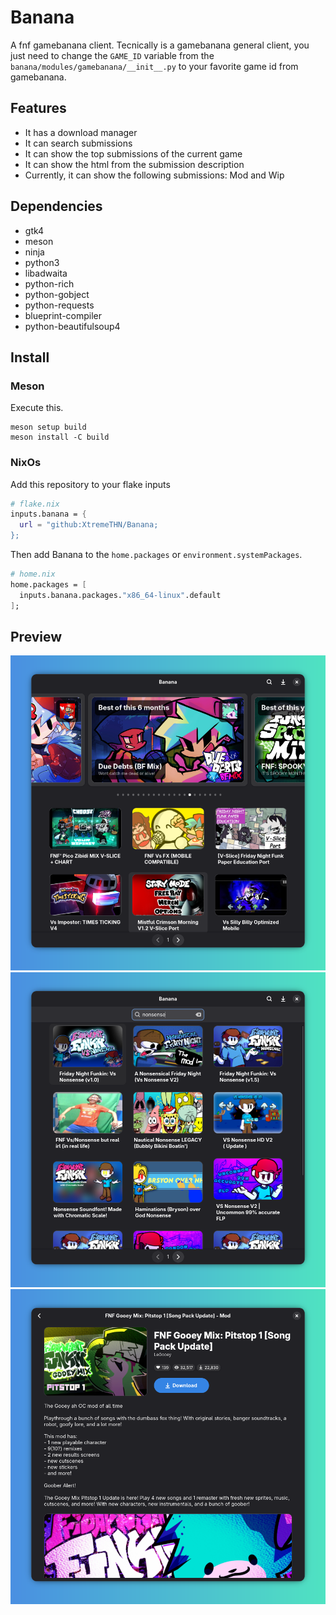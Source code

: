 # Banana
A fnf gamebanana client. Tecnically is a gamebanana general client, you just need to change the `GAME_ID` variable from the `banana/modules/gamebanana/__init__.py` to your favorite game id from gamebanana.

## Features
- It has a download manager
- It can search submissions
- It can show the top submissions of the current game
- It can show the html from the submission description
- Currently, it can show the following submissions: Mod and Wip

## Dependencies
- gtk4
- meson
- ninja
- python3
- libadwaita
- python-rich
- python-gobject
- python-requests
- blueprint-compiler
- python-beautifulsoup4

## Install
### Meson
Execute this.
```
meson setup build
meson install -C build
```

### NixOs
Add this repository to your flake inputs
```nix
# flake.nix
inputs.banana = {
  url = "github:XtremeTHN/Banana;
};
```
Then add Banana to the `home.packages` or `environment.systemPackages`.
```nix
# home.nix
home.packages = [
  inputs.banana.packages."x86_64-linux".default
];
```

## Preview
![preview](./assets/preview1.png)
![search](./assets/preview2.png)
![mod preview](./assets/preview3.png)